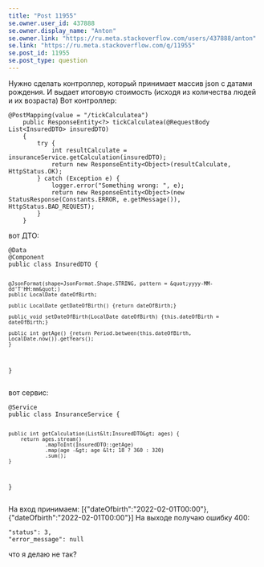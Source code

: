 ```yaml
---
title: "Post 11955"
se.owner.user_id: 437888
se.owner.display_name: "Anton"
se.owner.link: "https://ru.meta.stackoverflow.com/users/437888/anton"
se.link: "https://ru.meta.stackoverflow.com/q/11955"
se.post_id: 11955
se.post_type: question
---
```

<p>Нужно сделать контроллер, который принимает массив json с датами рождения. И выдает итоговую стоимость (исходя из количества людей и их возраста) Вот контроллер:</p>
<pre><code>@PostMapping(value = &quot;/tickCalculatea&quot;)
    public ResponseEntity&lt;?&gt; tickCalculatea(@RequestBody List&lt;InsuredDTO&gt; insuredDTO)
    {
        try {
            int resultCalculate = insuranceService.getCalculation(insuredDTO);
            return new ResponseEntity&lt;Object&gt;(resultCalculate, HttpStatus.OK);
        } catch (Exception e) {
            logger.error(&quot;Something wrong: &quot;, e);
            return new ResponseEntity&lt;Object&gt;(new StatusResponse(Constants.ERROR, e.getMessage()), HttpStatus.BAD_REQUEST);
        }
    }
</code></pre>
<p>вот ДТО:</p>
<pre><code>@Data
@Component
public class InsuredDTO {

    @JsonFormat(shape=JsonFormat.Shape.STRING, pattern = &quot;yyyy-MM-dd'T'HH:mm&quot;)
    public LocalDate dateOfBirth;

    public LocalDate getDateOfBirth() {return dateOfBirth;}

    public void setDateOfBirth(LocalDate dateOfBirth) {this.dateOfBirth = dateOfBirth;}

    public int getAge() {return Period.between(this.dateOfBirth, LocalDate.now()).getYears();
    }
}
</code></pre>
<p>вот сервис:</p>
<pre><code>@Service
public class InsuranceService {

    public int getCalculation(List&lt;InsuredDTO&gt; ages) {
        return ages.stream()
                .mapToInt(InsuredDTO::getAge)
                .map(age -&gt; age &lt; 18 ? 360 : 320)
                .sum();
    }
}
</code></pre>
<p>На вход принимаем: [{&quot;dateOfbirth&quot;:&quot;2022-02-01T00:00&quot;},{&quot;dateOfbirth&quot;:&quot;2022-02-01T00:00&quot;}] На выходе получаю ошибку 400:</p>
<pre><code>&quot;status&quot;: 3,
&quot;error_message&quot;: null
</code></pre>
<p>что я делаю не так?</p>
